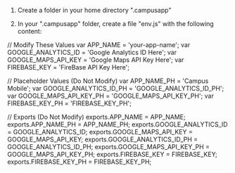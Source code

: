 1) Create a folder in your home directory ".campusapp"

2) In your ".campusapp" folder, create a file "env.js" with the following content:

// Modify These Values
var APP_NAME = 'your-app-name';
var GOOGLE_ANALYTICS_ID = 'Google Analytics ID Here';
var GOOGLE_MAPS_API_KEY = 'Google Maps API Key Here';
var FIREBASE_KEY = 'FireBase API Key Here';

// Placeholder Values (Do Not Modify)
var APP_NAME_PH = 'Campus Mobile';
var GOOGLE_ANALYTICS_ID_PH = 'GOOGLE_ANALYTICS_ID_PH';
var GOOGLE_MAPS_API_KEY_PH = 'GOOGLE_MAPS_API_KEY_PH';
var FIREBASE_KEY_PH = 'FIREBASE_KEY_PH';

// Exports (Do Not Modify)
exports.APP_NAME = APP_NAME;
exports.APP_NAME_PH = APP_NAME_PH;
exports.GOOGLE_ANALYTICS_ID = GOOGLE_ANALYTICS_ID;
exports.GOOGLE_MAPS_API_KEY = GOOGLE_MAPS_API_KEY;
exports.GOOGLE_ANALYTICS_ID_PH = GOOGLE_ANALYTICS_ID_PH;
exports.GOOGLE_MAPS_API_KEY_PH = GOOGLE_MAPS_API_KEY_PH;
exports.FIREBASE_KEY = FIREBASE_KEY;
exports.FIREBASE_KEY_PH = FIREBASE_KEY_PH;
